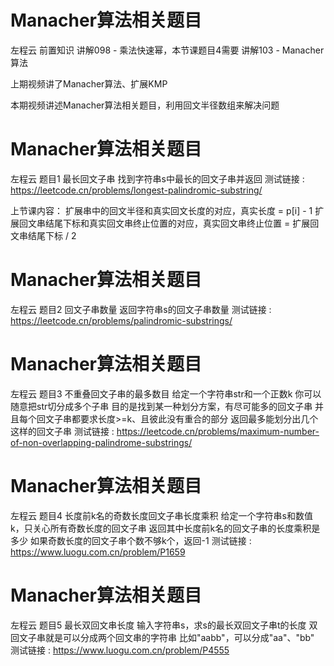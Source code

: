 <!-- Slide number: 1 -->
# Manacher算法相关题目
左程云
前置知识
讲解098 - 乘法快速幂，本节课题目4需要
讲解103 - Manacher算法

上期视频讲了Manacher算法、扩展KMP

本期视频讲述Manacher算法相关题目，利用回文半径数组来解决问题

<!-- Slide number: 2 -->
# Manacher算法相关题目
左程云
题目1
最长回文子串
找到字符串s中最长的回文子串并返回
测试链接 : https://leetcode.cn/problems/longest-palindromic-substring/

上节课内容：
扩展串中的回文半径和真实回文长度的对应，真实长度 = p[i] - 1
扩展回文串结尾下标和真实回文串终止位置的对应，真实回文串终止位置 = 扩展回文串结尾下标 / 2

<!-- Slide number: 3 -->
# Manacher算法相关题目
左程云
题目2
回文子串数量
返回字符串s的回文子串数量
测试链接 : https://leetcode.cn/problems/palindromic-substrings/

<!-- Slide number: 4 -->
# Manacher算法相关题目
左程云
题目3
不重叠回文子串的最多数目
给定一个字符串str和一个正数k
你可以随意把str切分成多个子串
目的是找到某一种划分方案，有尽可能多的回文子串
并且每个回文子串都要求长度>=k、且彼此没有重合的部分
返回最多能划分出几个这样的回文子串
测试链接 : https://leetcode.cn/problems/maximum-number-of-non-overlapping-palindrome-substrings/

<!-- Slide number: 5 -->
# Manacher算法相关题目
左程云
题目4
长度前k名的奇数长度回文子串长度乘积
给定一个字符串s和数值k，只关心所有奇数长度的回文子串
返回其中长度前k名的回文子串的长度乘积是多少
如果奇数长度的回文子串个数不够k个，返回-1
测试链接 : https://www.luogu.com.cn/problem/P1659

<!-- Slide number: 6 -->
# Manacher算法相关题目
左程云
题目5
最长双回文串长度
输入字符串s，求s的最长双回文子串t的长度
双回文子串就是可以分成两个回文串的字符串
比如"aabb"，可以分成"aa"、"bb"
测试链接 : https://www.luogu.com.cn/problem/P4555